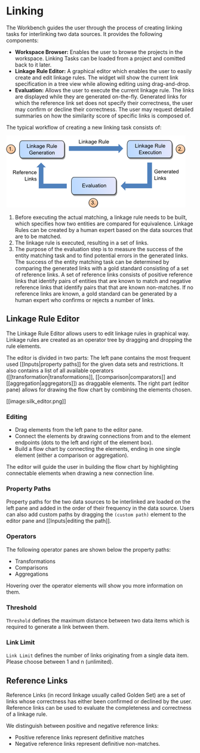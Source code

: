 # Linking

The Workbench guides the user through the process of creating linking tasks for interlinking two data sources.
It provides the following components:

-  **Workspace Browser:** Enables the user to browse the projects in the workspace. Linking Tasks can be loaded from a project and comitted back to it later.
-  **Linkage Rule Editor:** A graphical editor which enables the user to easily create and edit linkage rules. The widget will show the current link specification in a tree view while allowing editing using drag-and-drop.
-  **Evaluation:** Allows the user to execute the current linkage rule. The links are displayed while they are generated on-the-fly. Generated links for which the reference link set does not specify their correctness, the user may confirm or decline their correctness. The user may request detailed summaries on how the similarity score of specific links is composed of.

The typical workflow of creating a new linking task consists of:

![Linking Workflow](img/linking_workflow.png)

1. Before executing the actual matching, a linkage rule needs to be built, which specifies how two entities are compared for equivalence. Linkage Rules can be created by a human expert based on the data sources that are to be matched.
2. The linkage rule is executed, resulting in a set of links.
3. The purpose of the evaluation step is to measure the success of the entity matching task and to find potential errors in the generated links. The success of the entity matching task can be determined by comparing the generated links with a gold standard consisting of a set of reference links. A set of reference links consists of positive reference links that identify pairs of entities that are known to match and negative reference links that identify pairs that that are known non-matches. If no reference links are known, a gold standard can be generated by a human expert who confirms or rejects a number of links.

## Linkage Rule Editor

The Linkage Rule Editor allows users to edit linkage rules in graphical way. Linkage rules are created as an operator tree by dragging and dropping the rule elements.

The editor is divided in two parts:
The left pane contains the most frequent used \[\[Inputs|property paths\]\] for the given data sets and restrictions. It also contains a list of all available operators (\[\[transformation|transformations\]\], \[\[comparison|comparators\]\] and \[\[aggregation|aggregators\]\]) as draggable elements.
The right part (editor pane) allows for drawing the flow chart by combining the elements chosen.

\[\[image:silk\_editor.png\]\]

### Editing

-   Drag elements from the left pane to the editor pane.
-   Connect the elements by drawing connections from and to the element endpoints (dots to the left and right of the element box).
-   Build a flow chart by connecting the elements, ending in one single element (either a comparison or aggregation).

The editor will guide the user in building the flow chart by highlighting connectable elements when drawing a new connection line.

### Property Paths

Property paths for the two data sources to be interlinked are loaded on the left pane and added in the order of their frequency in the data source.
Users can also add custom paths by dragging the `(custom path)` element to the editor pane and \[\[Inputs|editing the path\]\].

### Operators

The following operator panes are shown below the property paths:

-  Transformations
-  Comparisons
-  Aggregations

Hovering over the operator elements will show you more information on them.

### Threshold

`Threshold` defines the maximum distance between two data items which is required to generate a link between them.

### Link Limit

`Link Limit` defines the number of links originating from a single data item. Please choose between 1 and n (unlimited).

## Reference Links

Reference Links (in record linkage usually called Golden Set) are a set of links whose correctness has either been confirmed or declined by the user. Reference links can be used to evaluate the completeness and correctness of a linkage rule.

We distinguish between positive and negative reference links:

- Positive reference links represent definitive matches
- Negative reference links represent definitive non-matches.
